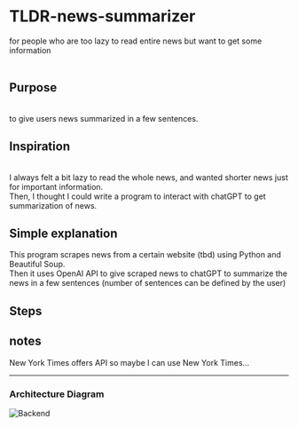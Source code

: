 # TLDR-news-summarizer
for people who are too lazy to read entire news but want to get some information
<br />
<br />

## Purpose
<br />
to give users news summarized in a few sentences.

## Inspiration
<br />
I always felt a bit lazy to read the whole news, and wanted shorter news just for important information.
<br />
Then, I thought I could write a program to interact with chatGPT to get summarization of news.

## Simple explanation
This program scrapes news from a certain website (tbd) using Python and Beautiful Soup.
<br />
Then it uses OpenAI API to give scraped news to chatGPT to summarize the news in a few sentences (number of sentences can be defined by the user)
<br />

## Steps

## notes
New York Times offers API so maybe I can use New York Times...
***
### Architecture Diagram
![Backend](https://github.com/j-baek/TLDR-news-summarizer/assets/84064951/062dc7ba-ec2f-4376-a65f-fa1e33682a8a)
